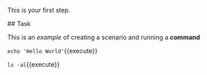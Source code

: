 This is your first step.

## Task

This is an _example_ of creating a scenario and running a **command**

`echo 'Hello World'`{{execute}}

`ls -al`{{execute}}
